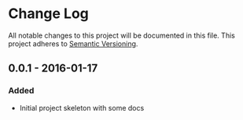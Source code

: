 # Change Log

All notable changes to this project will be documented in this file.
This project adheres to [Semantic Versioning](http://semver.org/).

## 0.0.1 - 2016-01-17
### Added
- Initial project skeleton with some docs
